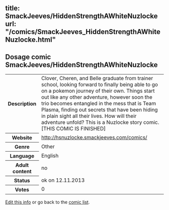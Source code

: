 title: SmackJeeves/HiddenStrengthAWhiteNuzlocke
url: "/comics/SmackJeeves_HiddenStrengthAWhiteNuzlocke.html"
---
Dosage comic SmackJeeves/HiddenStrengthAWhiteNuzlocke
-----------------------------------------

<p id="msg"></p>
<script type="text/javascript">
if (window.location.search === '?edit_info_mail=sent_ok') {
  var elem = document.getElementById("msg");
  elem.innerHTML = 'Edited information sucessfully sent for review, which is usually done daily. Thanks!';
  elem.className = 'ok';
}
</script>
<table class="comicinfo">
<tr>
<th>Description</th><td>Clover, Cheren, and Belle graduate from trainer school, looking forward to finally being able to go on a pokemon journey of their own. Things start out like any other adventure, however soon the trio becomes entangled in the mess that is Team Plasma, finding out secrets that have been hiding in plain sight all their lives. How will their adventure unfold? This is a Nuzlocke story comic. [THIS COMIC IS FINISHED]</td>
</tr>
<tr>
<th>Website</th><td><a href="http://hsnuzlocke.smackjeeves.com/comics/">http://hsnuzlocke.smackjeeves.com/comics/</a></td>
</tr>
<tr>
<th>Genre</th><td>Other</td>
</tr>
<tr>
<th>Language</th><td>English</td>
</tr>
<tr>
<th>Adult content</th><td>no</td>
</tr>
<tr>
<th>Status</th><td>ok on 12.11.2013</td>
</tr>
<tr>
<th>Votes</th><td>0</td>
</tr>
</table>

[Edit this info](SmackJeeves_HiddenStrengthAWhiteNuzlocke_edit.html) or go back to the [comic list](../comic-index.html).
